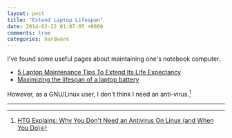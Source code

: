 ```yaml
---
layout: post
title: "Extend Laptop Lifespan"
date: 2014-02-22 01:07:05 +0800
comments: true
categories: hardware
---
```


I've found some useful pages about maintaining one's notebook computer.

* [5 Laptop Maintenance Tips To Extend Its Life Expectancy][makeuseof]
* [Maximizing the lifespan of a laptop battery][computerworld]

However, as a GNU/Linux user, I don't think I need an anti-virus.[^1]

---

[^1]: [HTG Explains: Why You Don't Need an Antivirus On Linux (and When You Do)](http://www.howtogeek.com/135392/htg-explains-why-you-dont-need-an-antivirus-on-linux-and-when-you-do/ "A page on How-To-Geek")

[makeuseof]: http://www.makeuseof.com/tag/5-laptop-maintenance-tips-to-extend-its-life-expectency/ "A page on makeuseof"
[computerworld]: http://blogs.computerworld.com/20269/maximizing_the_lifespan_of_a_laptop_computer_battery "A page on Computerworld"
